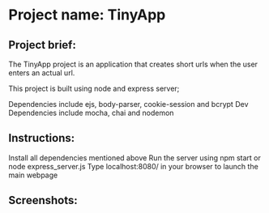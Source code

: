 # Project name: TinyApp

## Project brief:

The TinyApp project is an application that creates short urls when the user enters an actual url.

This project is built using node and express server;

Dependencies include ejs, body-parser, cookie-session and bcrypt
Dev Dependencies include mocha, chai and nodemon

## Instructions:

Install all dependencies mentioned above
Run the server using npm start or node express_server.js
Type localhost:8080/ in your browser to launch the main webpage

## Screenshots:

